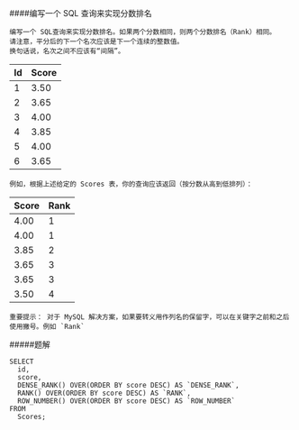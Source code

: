 ####编写一个 SQL 查询来实现分数排名

```text
编写一个 SQL查询来实现分数排名。如果两个分数相同，则两个分数排名（Rank）相同。
请注意，平分后的下一个名次应该是下一个连续的整数值。
换句话说，名次之间不应该有“间隔”。
```

| Id | Score |
| :----|-----|
| 1  | 3.50  |
| 2  | 3.65  |
| 3  | 4.00  |
| 4  | 3.85  |
| 5  | 4.00  |
| 6  | 3.65  |

```text
例如，根据上述给定的 Scores 表，你的查询应该返回（按分数从高到低排列）：
```
| Score | Rank |
|:------|------|
| 4.00  | 1    |
| 4.00  | 1    |
| 3.85  | 2    |
| 3.65  | 3    |
| 3.65  | 3    |
| 3.50  | 4    |

```text
重要提示： 对于 MySQL 解决方案，如果要转义用作列名的保留字，可以在关键字之前和之后使用撇号。例如 `Rank`
```

#####题解

```roomsql
SELECT 
  id,
  score,
  DENSE_RANK() OVER(ORDER BY score DESC) AS `DENSE_RANK`,
  RANK() OVER(ORDER BY score DESC) AS `RANK`,
  ROW_NUMBER() OVER(ORDER BY score DESC) AS `ROW_NUMBER`
FROM
  Scores;
```